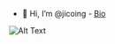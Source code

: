 - 👋 Hi, I’m @jicoing - [Bio]([https://bit.ly/komlalebu](http://blog.komlalebu.com.s3-website-us-east-1.amazonaws.com/))
<!---
jicoing/jicoing is a ✨ special ✨ repository because its `README.md` (this file) appears on your GitHub profile.
You can click the Preview link to take a look at your changes.
--->
![Alt Text](https://s3.amazonaws.com/blog.komlalebu.com/KomlaQR.png)
